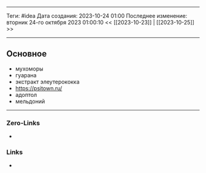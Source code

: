 ___
Теги: #idea
Дата создания: 2023-10-24 01:00 
Последнее изменение: вторник 24-го октября 2023 01:00:10
<< [[2023-10-23]] | [[2023-10-25]] >> 
___
## Основное

- мухоморы
- гуарана
- экстракт элеутерококка
- https://psitown.ru/
- адоптол
- мельдоний

___
### Zero-Links
- 

### Links
- 
